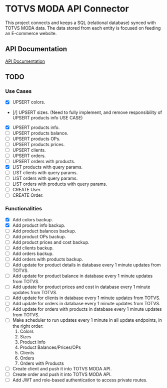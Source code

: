 # TOTVS MODA API Connector

This project connects and keeps a SQL (relational database) synced with TOTVS MODA data. The data stored from each entity is focused on feeding an E-commerce website.

## API Documentation

[API Documentation](https://tdn.totvs.com.br/pages/releaseview.action?pageId=532385018)

## TODO

### Use Cases

- [X] UPSERT colors.
- [/] UPSERT sizes. (Need to fully implement, and remove responsibility of UPSERT products info USE CASE)
- [X] UPSERT products info.
- [ ] UPSERT products balance.
- [ ] UPSERT products OPs.
- [ ] UPSERT products prices.
- [ ] UPSERT clients.
- [ ] UPSERT orders.
- [ ] UPSERT orders with products.
- [X] LIST products with query params.
- [ ] LIST clients with query params.
- [ ] LIST orders with query params.
- [ ] LIST orders with products with query params.
- [ ] CREATE User.
- [ ] CREATE Order.

### Functionalities

- [X] Add colors backup.
- [X] Add product info backup.
- [ ] Add product balances backup.
- [ ] Add product OPs backup.
- [ ] Add product prices and cost backup.
- [ ] Add clients backup.
- [ ] Add orders backup.
- [ ] Add orders with products backup.
- [ ] Add update for product details in database every 1 minute updates from TOTVS.
- [ ] Add update for product balance in database every 1 minute updates from TOTVS.
- [ ] Add update for product prices and cost in database every 1 minute updates from TOTVS.
- [ ] Add update for clients in database every 1 minute updates from TOTVS.
- [ ] Add update for orders in database every 1 minute updates from TOTVS.
- [ ] Add update for orders with products in database every 1 minute updates from TOTVS.
- [ ] Make scheduler to run updates every 1 minute in all update endpoints, in the right order:
  1. Colors
  2. Sizes
  3. Product Info
  4. Product Balances/Prices/OPs
  5. Clients
  6. Orders
  7. Orders with Products
- [ ] Create client and push it into TOTVS MODA API.
- [ ] Create order and push it into TOTVS MODA API.
- [ ] Add JWT and role-based authentication to access private routes.
